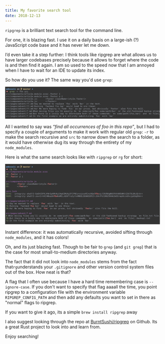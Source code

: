 ```yaml
---
title: My favorite search tool
date: 2018-12-13
---
```




`ripgrep`  is a brilliant text search tool for the command line.

For one, it is blazing fast. I use it on a daily basis on a large-ish (?) JavaScript code base and it has never let me down.

I’d even take it a step further: I think tools like ripgrep are what allows us to have larger codebases precisely because it allows to forget where the code is and then find it again. I am so used to the speed now that I am annoyed when I have to wait for an IDE to update its index.

So how do you use it? The same way you'd use `grep`:

![regular-grep](./regular-grep.png 'Searching for foo with grep')

All I wanted to say was _“find all occurrences of foo in this repo”_, but I had to specify a couple of arguments to make it work with regular old `grep`: `-r` to make the search recursive and `src` to narrow down the search to a folder, as it would have otherwise dug its way through the entirety of my `node_modules`.



Here is what the same search looks like with `ripgrep` or `rg` for short:



![Search for foo with ripgrep](ripgrep.png 'Faster alternative: search for foo with ripgrep')



Instant difference: it was automatically recursive, avoided sifting through `node_modules`, and it has colors!

Oh, and its just blazing fast. Though to be fair to `grep` (and `git grep`) that is the case for most small-to-medium directories anyway.

The fact that it did not look into `node_modules` stems from the fact that`rg`understands your `.gitignore` and other version control system files out of the box. How neat is that?

A flag that I often use because I have a hard time remembering case is `--ignore-case`. If you don't want to specify that flag aaaall the time, you point ripgrep to a configuration file with the environment variable `RIPGREP_CONFIG_PATH`  and then add any defaults you want to set in there as "normal" flags to ripgrep.



If you want to give it ago, its a simple `brew install ripgrep` away

I also suggest looking through the repo at [BurntSushi/ripgrep](https://github.com/BurntSushi/ripgrep) on Github. Its a great Rust project to look into and learn from.



Enjoy searching!




















